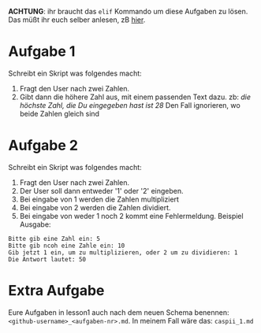 **ACHTUNG**: ihr braucht das `elif` Kommando um diese Aufgaben zu lösen. Das müßt ihr euch selber anlesen, zB [hier](https://docs.python.org/2/tutorial/controlflow.html).

# Aufgabe 1
Schreibt ein Skript was folgendes macht:
1. Fragt den User nach zwei Zahlen.
1. Gibt dann die höhere Zahl aus, mit einem passenden Text dazu. zb: _die höchste Zahl, die Du eingegeben hast ist 28_
Den Fall ignorieren, wo beide Zahlen gleich sind

# Aufgabe 2
Schreibt ein Skript was folgendes macht:
1. Fragt den User nach zwei Zahlen.
1. Der User soll dann entweder '1' oder '2' eingeben.
1. Bei eingabe von 1 werden die Zahlen multipliziert
1. Bei eingabe von 2 werden die Zahlen dividiert.
1. Bei eingabe von weder 1 noch 2 kommt eine Fehlermeldung.
Beispiel Ausgabe:
```
Bitte gib eine Zahl ein: 5
Bitte gib ncoh eine Zahle ein: 10
Gib jetzt 1 ein, um zu multiplizieren, oder 2 um zu dividieren: 1
Die Antwort lautet: 50
```




# Extra Aufgabe
Eure Aufgaben in lesson1 auch nach dem neuen Schema benennen: `<github-username>_<aufgaben-nr>.md`. In meinem Fall wäre das: `caspii_1.md`
